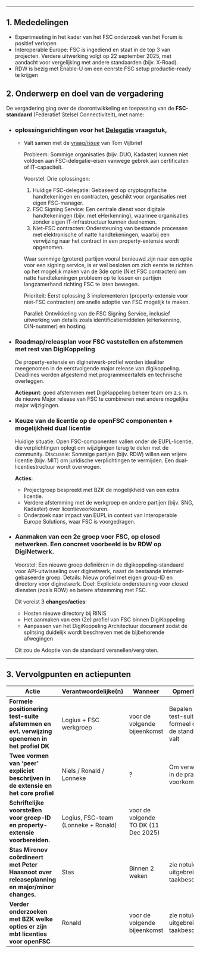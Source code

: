 * * *

1\. **Mededelingen**
--------------------------------------------
* Expertmeeting in het kader van het FSC onderzoek van het Forum is positief verlopen
* Interoperable Europe: FSC is ingediend en staat in de top 3 van projecten. Verdere uitwerking volgt op 22 september 2025, met aandacht voor vergelijking met andere standaarden (bijv. X-Road).
* RDW is bezig met Enable-U om een eenrste FSC setup productie-ready te krijgen

2\. **Onderwerp en doel van de vergadering**
--------------------------------------------

De vergadering ging over de doorontwikkeling en toepassing van de **FSC-standaard** (Federatief Stelsel Connectiviteit), met name:

*   ### oplossingsrichtingen voor het **[Delegatie](../presentaties/presentaties/Delegation_oplossingsrichting.pdf)** vraagstuk,
    * Valt samen met de [vraag/issue](https://github.com/Logius-standaarden/fsc-core/issues/15) van Tom Vijlbrief

      Probleem: Sommige organisaties (bijv. DUO, Kadaster) kunnen niet voldoen aan FSC-delegatie-eisen vanwege gebrek aan certificaten of IT-capaciteit.

      Voorstel: Drie oplossingen:

      1. Huidige FSC-delegatie: Gebaseerd op cryptografische handtekeningen en contracten, geschikt voor organisaties met eigen FSC-manager.
      2. FSC Signing Service: Een centrale dienst voor digitale handtekeningen (bijv. met eHerkenning), waarmee organisaties zonder eigen IT-infrastructuur kunnen deelnemen.
      3. Niet-FSC contracten: Ondersteuning van bestaande processen met elektronische of natte handtekeningen, waarbij een verwijzing naar het contract in een property-extensie wordt opgenomen.
     
        Waar sommige (grotere) partijen vooral benieuwd zijn naar een optie voor een signing service, is er wel besloten om zich eerste te richten op het mogelijk maken van de 3de optie (Niet FSC contracten) om natte handtekeningen probleem op te lossen en partijen langzamerhand richting FSC te laten bewegen.

        Prioriteit: Eerst oplossing 3 implementeren (property-extensie voor niet-FSC contracten) om snelle adoptie van FSC mogelijk te maken.

        Parallel: Ontwikkeling van de FSC Signing Service, inclusief uitwerking van details zoals identificatiemiddelen (eHerkenning, OIN-nummer) en hosting.

*   ### Roadmap/releasplan voor FSC vaststellen en afstemmen met rest van DigiKoppeling

    De property-extensie en diginetwerk-profiel worden idealiter meegenomen in de eerstvolgende major release van digikoppeling. Deadlines worden afgestemd met programmeertafels en technische overleggen.

    **Actiepunt**: goed afstemmen met DigiKoppeling beheer team om z.s.m. de nieuwe Major release van FSC te combineren met andere mogelijke major wijzigingen.
    
*   ### Keuze van de licentie op de openFSC componenten + mogelijkheid dual licentie
    Huidige situatie: Open FSC-componenten vallen onder de EUPL-licentie, die verplichtingen oplegt om wijzigingen terug te delen met de community.
    Discussie: Sommige partijen (bijv. RDW) willen een vrijere licentie (bijv. MIT) om juridische verplichtingen te vermijden. Een dual-licentiestructuur wordt overwogen.

    **Acties**:
      - Projectgroep bespreekt met BZK de mogelijkheid van een extra licentie.
      - Verdere afstemming met de werkgroep en andere partijen (bijv. SNG, Kadaster) over licentievoorkeuren.
      - Onderzoek naar impact van EUPL in context van Interoperable Europe Solutions, waar FSC is voorgedragen.   

*   ### Aanmaken van een 2e groep voor FSC, op closed netwerken. Een concreet voorbeeld is bv RDW op DigiNetwerk.
    Voorstel: Een nieuwe groep definiëren in de digikoppeling-standaard voor API-uitwisseling over diginetwerk, naast de bestaande internet-gebaseerde groep.
    Details:  Nieuw profiel met eigen group-ID en directory voor diginetwerk.
    Doel: Expliciete ondersteuning voor closed diensten (zoals RDW) en betere afstemming met FSC.
    
    Dit vereist 3 **changes/acties**:
      * Hosten nieuwe directory bij RINIS
      * Het aanmaken van een (2e) profiel van FSC binnen DigiKoppeling
      * Aanpassen van het DigiKoppeling Architectuur document zodat de splitsing duidelijk wordt beschreven met de bijbehorende afwegingen

     Dit zou de Adoptie van de standaard versnellen/vergroten.
    

* * *


3\. **Vervolgpunten en actiepunten**
------------------------------------

| Actie | Verantwoordelijke(n) | Wanneer | Opmerkingen |
| --- | --- | --- | --- |
| **Formele positionering test-suite afstemmen en evt. verwijzing openemen in het profiel DK** | Logius + FSC werkgroep | voor de volgende bijeenkomst | Bepalen of de test-suite formeel onder de standaard valt |
| **Twee vormen van ‘peer’ expliciet beschrijven in de extensie en het core profiel** | Niels / Ronald / Lonneke | ? | Om verwarring in de praktijk te voorkomen |
| **Schriftelijke voorstellen voor groep-ID en property-extensie voorbereiden.**| Logius, FSC-team (Lonneke + Ronald) | voor de volgende TO DK (11 Dec 2025)  | |
| **Stas Mironov coördineert met Peter Haasnoot over releaseplanning en major/minor changes.** | Stas | Binnen 2 weken | zie notulen voor uitgebreide taakbeschrijving |
| **Verder onderzoeken met BZK welke opties er zijn mbt licenties voor openFSC** | Ronald | voor de volgende bijeenkomst | zie notulen voor uitgebreide taakbeschrijving |


